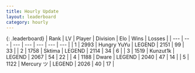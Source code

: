 ```yaml
---
title: Hourly Update
layout: leaderboard
category: hourly
---
```


{: .leaderboard}
| Rank | LV | Player | Division | Elo | Wins | Losses |
| --- | --- | --- | --- | --- | --- | --- |
| <span data-change="0">1</span> | 2993 | <span title="ID: 164871">Hungry YuYu</span> | LEGEND | <span data-change="-3">2151</span> | <span data-change="2">99</span> | <span data-change="1">33</span> |
| <span data-change="0">2</span> | 1758 | <span title="ID: 353063">Sktima</span> | LEGEND | <span data-change="34">2114</span> | <span data-change="5">34</span> | <span data-change="0">6</span> |
| <span data-change="0">3</span> | 1519 | <span title="ID: 392407">Kunzut1k</span> | LEGEND | <span data-change="0">2067</span> | <span data-change="0">54</span> | <span data-change="0">22</span> |
| <span data-change="0">4</span> | 1188 | <span title="ID: 241890">Dware</span> | LEGEND | <span data-change="0">2040</span> | <span data-change="0">47</span> | <span data-change="0">14</span> |
| <span data-change="1">5</span> | 1122 | <span title="ID: 366840">Mercury ツ</span> | LEGEND | <span data-change="4">2026</span> | <span data-change="2">40</span> | <span data-change="1">17</span> |